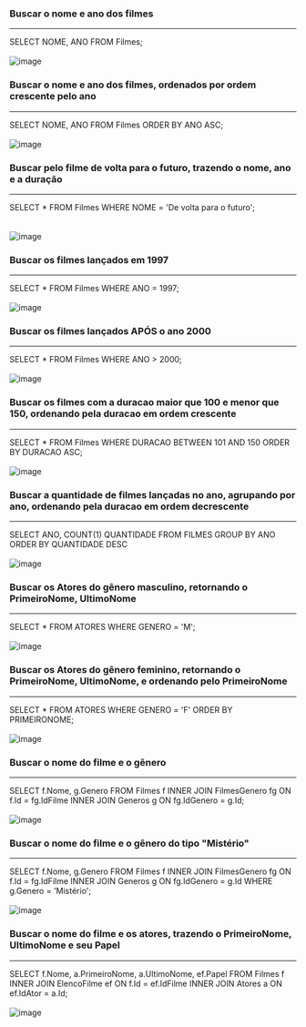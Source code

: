 ### Buscar o nome e ano dos filmes
----
SELECT NOME, ANO FROM Filmes; <br> <br>
![image](https://github.com/user-attachments/assets/bfc3b9ab-174f-4337-88cf-e40faf83cfb7)
<br>
### Buscar o nome e ano dos filmes, ordenados por ordem crescente pelo ano
----
SELECT NOME, ANO FROM Filmes ORDER BY ANO ASC; <br> <br>
![image](https://github.com/user-attachments/assets/a333c256-0cfb-4346-be9c-ce2fa9d71e66)
<br>
### Buscar pelo filme de volta para o futuro, trazendo o nome, ano e a duração
----
SELECT * FROM Filmes WHERE NOME = 'De volta para o futuro'; <br> <br>  
![image](https://github.com/user-attachments/assets/252f6a17-8bb6-4af8-9b3a-a67297d5913a)
<br>
### Buscar os filmes lançados em 1997
----
SELECT * FROM Filmes WHERE ANO = 1997; <br> <br>
![image](https://github.com/user-attachments/assets/86c50890-0023-430a-a777-19e14900e587)
<br>
### Buscar os filmes lançados APÓS o ano 2000
----
SELECT * FROM Filmes WHERE ANO > 2000; <br> <br>
![image](https://github.com/user-attachments/assets/aa46cfd4-ead4-4a2c-94aa-3ff8d7097e02)
<br>
### Buscar os filmes com a duracao maior que 100 e menor que 150, ordenando pela duracao em ordem crescente
----
SELECT * FROM Filmes WHERE DURACAO BETWEEN 101 AND 150 ORDER BY DURACAO ASC; <br> <br>
![image](https://github.com/user-attachments/assets/c8d5de82-446c-454b-bf73-7483e1cc768b)
<br>
### Buscar a quantidade de filmes lançadas no ano, agrupando por ano, ordenando pela duracao em ordem decrescente
----
SELECT ANO, COUNT(1) QUANTIDADE FROM FILMES GROUP BY ANO ORDER BY QUANTIDADE DESC <br> <br>
![image](https://github.com/user-attachments/assets/e0eeed5b-ec8d-4ed9-8a6f-fdd474569ca7)
<br>
### Buscar os Atores do gênero masculino, retornando o PrimeiroNome, UltimoNome
----
SELECT * FROM ATORES WHERE GENERO = 'M'; <br> <br>
![image](https://github.com/user-attachments/assets/9bf529bc-c258-44e1-936e-fde816705548)
<br>
### Buscar os Atores do gênero feminino, retornando o PrimeiroNome, UltimoNome, e ordenando pelo PrimeiroNome
----
SELECT * FROM ATORES WHERE GENERO = 'F' ORDER BY PRIMEIRONOME; <br> <br>
![image](https://github.com/user-attachments/assets/d6543471-dd9b-441d-ab17-b372e2cae3eb)
<br>
### Buscar o nome do filme e o gênero
----
SELECT f.Nome, g.Genero FROM Filmes f
INNER JOIN FilmesGenero fg ON f.Id = fg.IdFilme
INNER JOIN Generos g ON fg.IdGenero = g.Id; <br> <br>
![image](https://github.com/user-attachments/assets/d89b0623-4e08-4502-a66b-c96bf26894aa)
<br>
### Buscar o nome do filme e o gênero do tipo "Mistério"
----
SELECT f.Nome, g.Genero FROM Filmes f
INNER JOIN FilmesGenero fg ON f.Id = fg.IdFilme
INNER JOIN Generos g ON fg.IdGenero = g.Id
WHERE g.Genero = 'Mistério'; <br> <br>
![image](https://github.com/user-attachments/assets/0d807820-e478-409e-b0d0-d047dc43d537)
<br>
### Buscar o nome do filme e os atores, trazendo o PrimeiroNome, UltimoNome e seu Papel
----
SELECT f.Nome, a.PrimeiroNome, a.UltimoNome, ef.Papel
FROM Filmes f
INNER JOIN ElencoFilme ef ON f.Id = ef.IdFilme
INNER JOIN Atores a ON ef.IdAtor = a.Id; <br> <br>
![image](https://github.com/user-attachments/assets/adf074ed-d3be-42cf-a7c2-f32cf61f7499)
<br>
